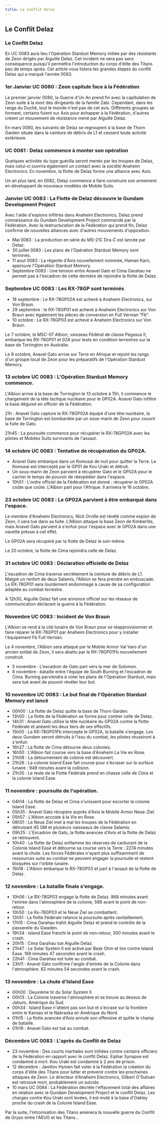 ```yaml
---
title: Le Conflit Delaz
---
```


Le Conflit Delaz
----------------


### Le Conflit Delaz


En UC 0083 aura lieu l'Opération Stardust Memory initiée par des résistants de Zeon dirigés par Aiguille Delaz. Cet incident ne sera pas sans conséquence puisqu'il permettra l'introduction du corps d'élite des Titans peu de temps après. Cet article vous listera les grandes étapes du conflit Delaz qui a marqué l'année 0083.


### 1er Janvier UC 0080 : Zeon capitule face à la Fédération


Le premier janvier 0080, la Guerre d'Un An prend fin avec la capitulation de Zeon suite à la mort des dirigeants de la famille Zabi. Cependant, dans les rangs du Duché, tout le monde n'est pas de cet avis. Différents groupes se forment, certains fuient sur Axis pour échapper à la Fédération, d'autres créent un mouvement de résistance mené par Aiguille Delaz.


En mars 0080, les suivants de Delaz se regroupent à la base de Thorn Garden située dans la ceinture de débris de L1 et cessent toute activité extérieure.


### UC 0081 : Delaz commence à monter son opération


Quelques activités du type guérilla seront menés par les troupes de Delaz, mais celui-ci ouvrira également un contact avec la société Anaheim Electronics. En novembre, la flotte de Delaz forme une alliance avec Axis.


Un an plus tard, en 0082, Delaz commence à faire construire son armement en développant de nouveaux modèles de Mobile Suits.


### Janvier UC 0083 : La Flotte de Delaz découvre le Gundam Development Project


Avec l'aide d'espions infiltrés dans Anaheim Electronics, Delaz prend connaissance du Gundam Development Project commandé par la Fédération. Avec la restructuration de la Fédération qui prend fin, Delaz confirme de nouvelles alliances avec d'autres mouvements d'opposition.


* Mai 0083 : La production en série du MS-21C Dra-C est lancée par Delaz.
* 30 juillet 0083 : Les plans de l'Opération Stardust Memory sont terminés.
* 11 aout 0083 : La régente d'Axis nouvellement nommée, Haman Karn, approuve l'Opération Stardust Memory.
* Septembre 0083 : Une tension entre Anavel Gato et Cima Garahau ne permet pas à l'escadron de cette dernière de rejoindre la flotte de Delaz.


### Septembre UC 0083 : Les RX-78GP sont terminés


* 18 septembre : Le RX-78GP02A est achevé à Anaheim Electronics, sur Von Braun.
* 29 septembre : le RX-78GP01 est achevé à Anaheim Electronics sur Von Braun avec également les pièces de conversion en Full Vernian "Fb".
* 10 octobre : Le RX-78GP03 est achevé à Anaheim Electronics sur Von Braun.


Le 7 octobre, le MSC-07 Albion, vaisseau Fédéral de classe Pegasus II, embarque les RX-78GP01 et 02A pour tests en condition terrestres sur la base de Torrington en Australie.


Le 9 octobre, Anavel Gato arrive sur Terre en Afrique et rejoint les rangs d'un groupe local de Zeon pour les préparatifs de l'Opération Stardust Memory.


### 13 octobre UC 0083 : L'Opération Stardust Memory commence.


L'Albion arrive à la base de Torrington le 13 octobre à 15h, il commence le chargement de la tète tactique nucléaire pour le GP02A. Anavel Gato infiltre la base déguisé en officier de la Fédération.


21h : Anavel Gato capture le RX-78GP02A équipé d'une tète nucléaire, la base de Torrington est bombardée par un sous-marin de Zeon pour couvrir la fuite de Gato.


21h45 : La poursuite commence pour récupérer le RX-78GP02A avec les pilotes et Mobiles Suits survivants de l'assaut.


### 14 octobre UC 0083 : Tentative de récupération du GP02A.


* Anavel Gato embarque dans un Komusai de nuit pour quitter la Terre. Le Komusai est intercepté par le GP01 de Kou Uraki et détruit.
* Un sous-marin de Zeon parvient à récupérer Gato et le GP02A pour le cacher le temps de pouvoir de réexpédier dans l'espace.
* 10h51 : L'ordre officiel de la Fédération est donné : récupérer le GP02A coûte que coûte. L'Albion part pour l'Afrique. Il arrivera le 16 octobre.


### 23 octobre UC 0083 : Le GP02A parvient à être embarqué dans l'espace.


Le membre d'Anaheim Electronics, Nick Orville est révélé comme espion de Zeon, il sera tué dans sa fuite. L'Albion attaque la base Zeon de Kimberlite, mais Anavel Gato parvient à s'enfuir pour l'espace avec le GP02A dans une navette prévue à cet effet.


Le GP02A sera récupéré par la flotte de Delaz le soir-même.


Le 20 octobre, la flotte de Cima rejoindra celle de Delaz.


### 31 octobre UC 0083 : Déclaration officielle de Delaz


L'escadron de Cima traverse secrètement la ceinture de débris de L1. Malgré un renfort de deux Salamis, l'Albion se fera prendre en embuscade. Le RX-78GP01 sera lourdement endommagé à cause de sa configuration adaptée au combat terrestre.


A 12h30, Aiguille Delaz fait une annonce officiel sur les réseaux de communication déclarant la guerre à la Fédération.


### Novembre UC 0083 : Incident de Von Braun


L'Albion se rend à la cité lunaire de Von Braun pour se réapprovisionner et faire réparer le RX-78GP01 par Anaheim Electronics pour y installer l'équipement Fb Full Vernian.


Le 4 novembre, l'Albion sera attaqué par le Mobile Armor Val Varo d'un ancien soldat de Zeon, il sera abattu par le RX-78GP01Fb nouvellement construit.


* 5 novembre : L'escadron de Gato part vers la mer de Solomon.
* 8 novembre : bataille entre l'équipe de South Burning et l'escadron de Cima. Burning parviendra à voler les plans de l'Opération Stardust, mais sera tué avant de pouvoir révéler leur but.


### 10 novembre UC 0083 : Le but final de l'Opération Stardust Memory est lancé


* 00h00 : La flotte de Delaz quitte la base de Thorn Garden.
* 13h00 : La flotte de la Fédération se forme pour contrer celle de Delaz.
* 14h31 : Anavel Gato utilise la tête nucléaire du GP02A contre la flotte Fédérale et anéanti les deux tiers de ses effectifs.
* 15h05 : Le RX-78GP01Fb intercepte le GP02A, la bataille s'engage. Les deux Gundam seront détruits à l'issu du combat, les pilotes réussiront à s'enfuir.
* 16h27 : La flotte de Cima détourne deux colonies.
* 16h50 : L'Albion fait course vers la base d'Anaheim La Vie en Rose.
* 21h08 : La détournement de colonie est découvert.
* 21h26 : La colonie Island Ease fait course pour s'écraser sur la surface lunaire : 949 minutes avant la collision.
* 21h35 : Le reste de la Flotte Fédérale prend en chasse celle de Cima et la colonie Island Ease.


### 11 novembre : poursuite de l'opération.


* 04h14 : La flotte de Delaz et Cima s'unissent pour escorter la colonie Island Ease.
* 05h35 : Anavel Gato récupère auprès d'Axis le Mobile Armor Neue-Ziel.
* 05h57 : L'Albion accoste à la Vie en Rose.
* 08h51 : Le Neue Ziel met à mal les troupes de la Fédération en détruisant 45 GM et plusieurs vaisseaux de classe Salamis.
* 09h25 : L'Escadron de Gato, la flotte avancée d'Axis et la flotte de Delaz se retrouvent.
* 10h40 : La flotte de Delaz enflamme les réserves de carburant de la Colonie Island Ease et détourne sa course vers la Terre : 2274 minutes avant la chute. Les forces Fédérales n'ayant plus suffisamment de ressources suite au combat ne peuvent engager la poursuite et restent bloquées sur l'orbite lunaire.
* 15h18 : L'Albion embarque le RX-78GP03 et part à l'assaut de la flotte de Delaz.


### 12 novembre : La bataille finale s'engage.


* 10h06 : Le RX-78GP03 engage la flotte de Delaz. 868 minutes avant l'entrée dans l'atmosphère de la colonie, 568 avant le point de non-retour.
* 10h50 : Le Rx-78GP03 et le Neue Ziel se combattent.
* 13h51 : La flotte Fédérale relance la poursuite après ravitaillement.
* 17h15 : Cima Garahau trahit Aiguille Delaz et prend le contrôle de la passerelle du Gwaden.
* 19h34 : Island Ease franchi le point de non-retour, 300 minutes avant le crash.
* 20h15 : Cima Garahau tue Aiguille Delaz.
* 21h47 : Le Solar System II est activé par Bask Ohm et tire contre Island Ease. 166 minutes 47 secondes avant le crash.
* 22h41 : Cima Garahau est tuée au combat.
* 23h11 : Anavel Gato confirme l'angle d'entrée de la Colonie dans l'atmosphère. 82 minutes 54 secondes avant le crash.


### 13 novembre : La chute d'Island Ease


* 00h00 : Deuxième tir du Solar System II.
* 00h13 : La Colonie traverse l'atmosphère et se trouve au dessus de Jaburo, Amérique du Sud.
* 00h34 : Island Ease n'atteint pas son but et s'écrase sur la frontière entre le Kansas et le Nabraska en Amérique du Nord.
* 01h15 : La flotte avancée d'Axis annule son offensive et quitte le champ de bataille.
* 01h19 : Anavel Gato est tué au combat.


### Décembre UC 0083 : L'après du Conflit de Delaz


* 23 novembre : Des courts martiales sont initiées contre certains officiers de la Fédération en rapport avec le conflit Delaz. Eiphar Synapse est condamné à mort. Kou Uraki est condamné à 2 ans de prison.
* 12 décembre : Jamitov Hymen fait voter à la Fédération la création du corps d'élite des Titans pour lutter et prévenir contre les prochaines attaques de Zeon. Le directeur d'Anaheim Electronics, Gilbert O'Sulivan est retrouvé mort, probablement un suicide.
* 10 mars UC 0084 : La Fédération décrète l'effacement total des affaires en relation avec le Gundam Development Project et le conflit Delaz. Les charges contre Kou Uraki sont levées, il est muté à la base d'Oakley proche du crash de la Colonie Island Ease.


Par la suite, l'intronisation des Titans amènera la nouvelle guerre du Conflit de Gryps entre l'AEUG et les Titans...

